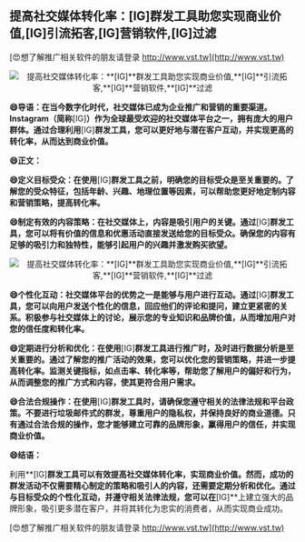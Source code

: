 ## **提高社交媒体转化率：**[IG]**群发工具助您实现商业价值,**[IG]**引流拓客,**[IG]**营销软件,**[IG]**过滤**

[😍想了解推广相关软件的朋友请登录 http://www.vst.tw](http://www.vst.tw)

 <center><img src="https://vst.tw/MP4/tuiguang/png/4.png" alt="提高社交媒体转化率：**[IG]**群发工具助您实现商业价值,**[IG]**引流拓客,**[IG]**营销软件,**[IG]**过滤"></center>

**😄导语：在当今数字化时代，社交媒体已成为企业推广和营销的重要渠道。Instagram（简称**[IG]**）作为全球最受欢迎的社交媒体平台之一，拥有庞大的用户群体。通过合理利用**[IG]**群发工具，您可以更好地与潜在客户互动，并实现更高的转化率，从而达到商业价值。**

**😄正文：**

**😄定义目标受众：在使用**[IG]**群发工具之前，明确您的目标受众是至关重要的。了解您的受众特征，包括年龄、兴趣、地理位置等因素，可以帮助您更好地定制内容和营销策略，提高转化率。**

**😄制定有效的内容策略：在社交媒体上，内容是吸引用户的关键。通过**[IG]**群发工具，您可以将有价值的信息和优惠活动直接发送给您的目标受众。确保您的内容有足够的吸引力和独特性，能够引起用户的兴趣并激发购买欲望。**

 <center><img src="https://vst.tw/MP4/tuiguang/png/8.png" alt="提高社交媒体转化率：**[IG]**群发工具助您实现商业价值,**[IG]**引流拓客,**[IG]**营销软件,**[IG]**过滤"></center>

**😄个性化互动：社交媒体平台的优势之一是能够与用户进行互动。通过**[IG]**群发工具，您可以向用户发送个性化的信息，回应他们的评论和提问，建立更紧密的关系。积极参与社交媒体上的讨论，展示您的专业知识和品牌价值，从而增加用户对您的信任度和转化率。**

**😄定期进行分析和优化：在使用**[IG]**群发工具进行推广时，及时进行数据分析是至关重要的。通过了解您的推广活动的效果，您可以优化您的营销策略，并进一步提高转化率。监测关键指标，如点击率、转化率等，帮助您了解用户的偏好和行为，从而调整您的推广方式和内容，使其更符合用户需求。**

**😄合法合规操作：在使用**[IG]**群发工具时，请确保您遵守相关的法律法规和平台政策。不要进行垃圾邮件式的群发，尊重用户的隐私权，并保持良好的商业道德。只有通过合法合规的操作，您才能够建立可靠的品牌形象，赢得用户的信任，并实现商业价值。**

**😄结语：**

利用**[IG]**群发工具可以有效提高社交媒体转化率，实现商业价值。然而，成功的群发活动不仅需要精心制定的策略和吸引人的内容，还需要定期分析和优化。通过与目标受众的个性化互动，并遵守相关法律法规，您可以在**[IG]**上建立强大的品牌形象，吸引更多潜在客户，并将其转化为忠实的消费者，从而实现商业成功。

[😍想了解推广相关软件的朋友请登录 http://www.vst.tw](http://www.vst.tw)



